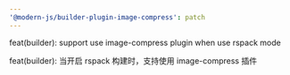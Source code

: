 ```yaml
---
'@modern-js/builder-plugin-image-compress': patch
---
```


feat(builder): support use image-compress plugin when use rspack mode

feat(builder): 当开启 rspack 构建时，支持使用 image-compress 插件
